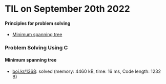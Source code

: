# **TIL on September 20th 2022**
#### Principles for problem solving
- [Minimum spanning tree](../../../Computer%20science/Algorithm/min-span-tree-09-19-2022.md)

### Problem Solving Using C
#### Minimum spanning tree
- [boj.kr/1368](../../../Problem%20Solving/boj/Minimum%20spanning%20tree/1368-09-20-2022.cpp): solved (memory: 4460 kB, time: 16 ms, Code length: 1232 B)